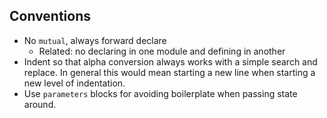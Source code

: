 Conventions
-----------

* No `mutual`, always forward declare
  + Related: no declaring in one module and defining in another
* Indent so that alpha conversion always works with a simple search and
  replace. In general this would mean starting a new line when starting a
  new level of indentation.
* Use `parameters` blocks for avoiding boilerplate when passing state around.
